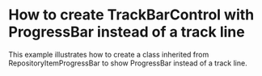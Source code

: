 # How to create TrackBarControl with ProgressBar instead of a track line


<p>This example illustrates how to create a class inherited from RepositoryItemProgressBar to show  ProgressBar instead of a track line.</p>

<br/>


